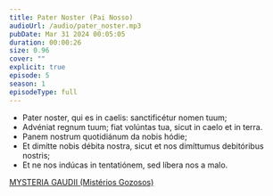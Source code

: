 ```yaml
---
title: Pater Noster (Pai Nosso)
audioUrl: /audio/pater_noster.mp3
pubDate: Mar 31 2024 00:05:05
duration: 00:00:26
size: 0.96
cover: ""
explicit: true
episode: 5
season: 1
episodeType: full
---
```


  - Pater noster, qui es in caelis: sanctificétur nomen tuum;
  - Advéniat regnum tuum; fiat volúntas tua, sicut in caelo et in terra.
  - Panem nostrum quotidiánum da nobis hódie;
  - Et dimítte nobis débita nostra, sicut et nos dimíttumus debitóribus nostris;
  - Et ne nos indúcas in tentatiónem, sed líbera nos a malo.

<div class="text-center mt-16">
  <a class="btn btn-accent mt-9" href="/episode/post06">MYSTERIA GAUDII (Mistérios Gozosos)</a>
</div>